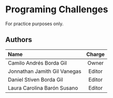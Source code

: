 # <b>Programing Challenges</b> 
For practice purposes only.


## Authors

| Name | Charge |
|:-----|:------:|
| Camilo Andrés Borda Gil | Owner |
| Jonnathan Jamith Gil Vanegas | Editor |
| Daniel Stiven Borda Gil | Editor |
| Laura Carolina Barón Susano | Editor |